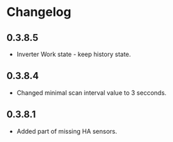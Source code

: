 # Changelog

## 0.3.8.5
- Inverter Work state - keep history state.
## 0.3.8.4
- Changed minimal scan interval value to 3 secconds.
## 0.3.8.1
- Added part of missing HA sensors.
